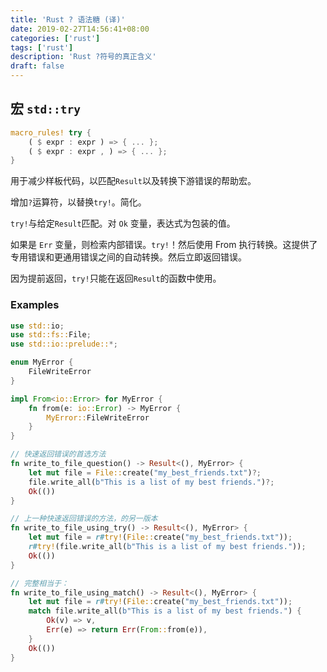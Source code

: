 ```yaml
---
title: 'Rust ? 语法糖 (译)'
date: 2019-02-27T14:56:41+08:00
categories: ['rust']
tags: ['rust']
description: 'Rust ?符号的真正含义'
draft: false
---
```


## 宏 `std::try`

```rust
macro_rules! try {
    ( $ expr : expr ) => { ... };
    ( $ expr : expr , ) => { ... };
}
```

用于减少样板代码，以匹配`Result`以及转换下游错误的帮助宏。

增加`?`运算符，以替换`try!`。简化。

`try!`与给定`Result`匹配。对 `Ok` 变量，表达式为包装的值。

如果是 `Err` 变量，则检索内部错误。`try!`！然后使用 From 执行转换。这提供了专用错误和更通用错误之间的自动转换。然后立即返回错误。

因为提前返回，`try!`只能在返回`Result`的函数中使用。

### Examples

```rust
use std::io;
use std::fs::File;
use std::io::prelude::*;

enum MyError {
    FileWriteError
}

impl From<io::Error> for MyError {
    fn from(e: io::Error) -> MyError {
        MyError::FileWriteError
    }
}

// 快速返回错误的首选方法
fn write_to_file_question() -> Result<(), MyError> {
    let mut file = File::create("my_best_friends.txt")?;
    file.write_all(b"This is a list of my best friends.")?;
    Ok(())
}

// 上一种快速返回错误的方法，的另一版本
fn write_to_file_using_try() -> Result<(), MyError> {
    let mut file = r#try!(File::create("my_best_friends.txt"));
    r#try!(file.write_all(b"This is a list of my best friends."));
    Ok(())
}

// 完整相当于：
fn write_to_file_using_match() -> Result<(), MyError> {
    let mut file = r#try!(File::create("my_best_friends.txt"));
    match file.write_all(b"This is a list of my best friends.") {
        Ok(v) => v,
        Err(e) => return Err(From::from(e)),
    }
    Ok(())
}
```

